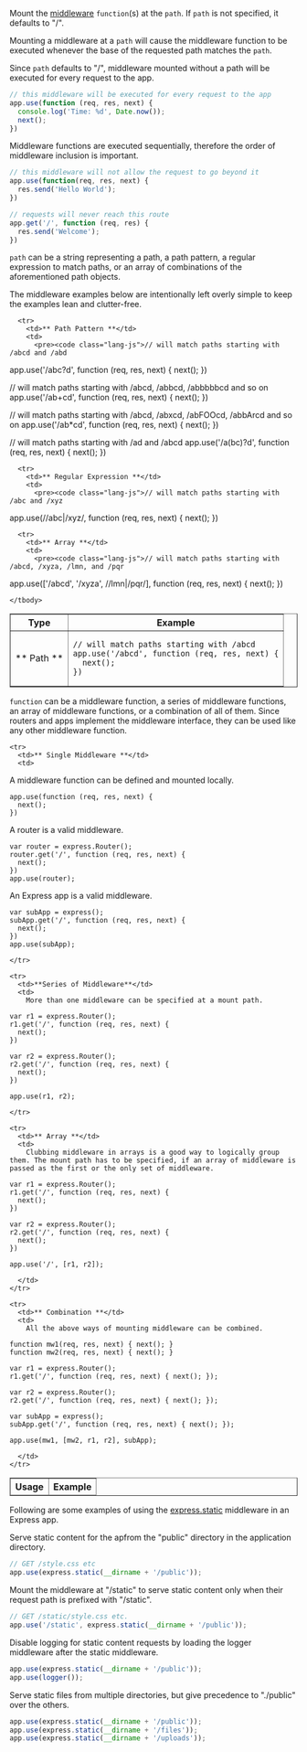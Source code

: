 Mount the [middleware](#middleware.api) `function`(s) at the `path`. If `path` is not specified, it defaults to "/".

Mounting a middleware at a `path` will cause the middleware function to be executed whenever the base of the requested path matches the `path`.

Since `path` defaults to "/", middleware mounted without a path will be executed for every request to the app.

```js
// this middleware will be executed for every request to the app
app.use(function (req, res, next) {
  console.log('Time: %d', Date.now());
  next();
})
```

Middleware functions are executed sequentially, therefore the order of middleware inclusion is important.

```js
// this middleware will not allow the request to go beyond it
app.use(function(req, res, next) {
  res.send('Hello World');
})

// requests will never reach this route
app.get('/', function (req, res) {
  res.send('Welcome');
})
```

`path` can be a string representing a path, a path pattern, a regular expression to match paths, or an array of combinations of the aforementioned path objects.

<div class="doc-box doc-notice">The middleware examples below are intentionally left overly simple to keep the examples lean and clutter-free.</div>

<table class="doctable" border="1">
  <thead>
      <tr>
        <th> Type </th>
        <th> Example </th>
      </tr>
    </thead>
    <tbody>
      <tr>
        <td>** Path **</td>
        <td>
          <pre><code class="lang-js">// will match paths starting with /abcd
app.use('/abcd', function (req, res, next) {
  next();
})</code></pre>
      </tr>

      <tr>
        <td>** Path Pattern **</td>
        <td>
          <pre><code class="lang-js">// will match paths starting with /abcd and /abd
app.use('/abc?d', function (req, res, next) {
  next();
})

// will match paths starting with /abcd, /abbcd, /abbbbbcd and so on
app.use('/ab+cd', function (req, res, next) {
  next();
})

// will match paths starting with /abcd, /abxcd, /abFOOcd, /abbArcd and so on
app.use('/ab\*cd', function (req, res, next) {
  next();
})

// will match paths starting with /ad and /abcd
app.use('/a(bc)?d', function (req, res, next) {
  next();
})</code></pre>
        </td>
      </tr>

      <tr>
        <td>** Regular Expression **</td>
        <td>
          <pre><code class="lang-js">// will match paths starting with /abc and /xyz
app.use(/\/abc|\/xyz/, function (req, res, next) {
  next();
})</code></pre>
        </td>
      </tr>

      <tr>
        <td>** Array **</td>
        <td>
          <pre><code class="lang-js">// will match paths starting with /abcd, /xyza, /lmn, and /pqr
app.use(['/abcd', '/xyza', /\/lmn|\/pqr/], function (req, res, next) {
  next();
})</code></pre>
        </td>
      </tr>

    </tbody>
</table>

`function` can be a middleware function, a series of middleware functions, an array of middleware functions, or a combination of all of them. Since routers and apps implement the middleware interface, they can be used like any other middleware function.

<table class="doctable" border="1">
  <thead>
    <tr>
      <th>Usage</th>
      <th>Example</th>
    </tr>
  </thead>
  <tbody>

    <tr>
      <td>** Single Middleware **</td>
      <td>
A middleware function can be defined and mounted locally.
<pre><code class="lang-js">app.use(function (req, res, next) {
  next();
})
</code></pre>
A router is a valid middleware.

<pre><code class="lang-js">var router = express.Router();
router.get('/', function (req, res, next) {
  next();
})
app.use(router);
</code></pre>

An Express app is a valid middleware.
<pre><code class="lang-js">var subApp = express();
subApp.get('/', function (req, res, next) {
  next();
})
app.use(subApp);
</code></pre>
    </tr>

    <tr>
      <td>**Series of Middleware**</td>
      <td>
        More than one middleware can be specified at a mount path.
<pre><code class="lang-js">var r1 = express.Router();
r1.get('/', function (req, res, next) {
  next();
})

var r2 = express.Router();
r2.get('/', function (req, res, next) {
  next();
})

app.use(r1, r2);
</code></pre>
    </tr>

    <tr>
      <td>** Array **</td>
      <td>
        Clubbing middleware in arrays is a good way to logically group them. The mount path has to be specified, if an array of middleware is passed as the first or the only set of middleware.
<pre><code class="lang-js">var r1 = express.Router();
r1.get('/', function (req, res, next) {
  next();
})

var r2 = express.Router();
r2.get('/', function (req, res, next) {
  next();
})

app.use('/', [r1, r2]);
</code></pre>
      </td>
    </tr>

    <tr>
      <td>** Combination **</td>
      <td>
        All the above ways of mounting middleware can be combined.
<pre><code class="lang-js">function mw1(req, res, next) { next(); }
function mw2(req, res, next) { next(); }

var r1 = express.Router();
r1.get('/', function (req, res, next) { next(); });

var r2 = express.Router();
r2.get('/', function (req, res, next) { next(); });

var subApp = express();
subApp.get('/', function (req, res, next) { next(); });

app.use(mw1, [mw2, r1, r2], subApp);
</code></pre>
      </td>
    </tr>

  </tbody>
</table>

Following are some examples of using the [express.static](#express.static) middleware in an Express app.

Serve static content for the apfrom the "public" directory in the application directory.

```js
// GET /style.css etc
app.use(express.static(__dirname + '/public'));
```

Mount the middleware at "/static" to serve static content only when their request path is prefixed with "/static".

```js
// GET /static/style.css etc.
app.use('/static', express.static(__dirname + '/public'));
```

Disable logging for static content requests by loading the logger middleware after the static middleware.

```js
app.use(express.static(__dirname + '/public'));
app.use(logger());
```

Serve static files from multiple directories, but give precedence to "./public" over the others.

```js
app.use(express.static(__dirname + '/public'));
app.use(express.static(__dirname + '/files'));
app.use(express.static(__dirname + '/uploads'));
```

